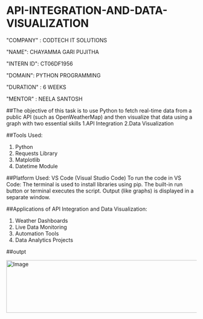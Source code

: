 # API-INTEGRATION-AND-DATA-VISUALIZATION

"COMPANY" : CODTECH IT SOLUTIONS

"NAME": CHAYAMMA GARI PUJITHA

"INTERN ID": CT06DF1956

"DOMAIN": PYTHON PROGRAMMING

"DURATION" : 6 WEEKS

"MENTOR" : NEELA SANTOSH

##The objective of this task is to use Python to fetch real-time data from a public API (such as OpenWeatherMap) and then visualize that data using a graph with two essential skills
        1.API Integration 
        2.Data Visualization
        
##Tools Used:
1. Python
2. Requests Library
3. Matplotlib
4. Datetime Module
   
##Platform Used:
 VS Code (Visual Studio Code)
 To run the code in VS Code:
The terminal is used to install libraries using pip.
The built-in run button or terminal executes the script.
Output (like graphs) is displayed in a separate window.
  
##Applications of API Integration and Data Visualization:        
  1. Weather Dashboards
  2. Live Data Monitoring
  3. Automation Tools  
  4. Data Analytics Projects     
        
 ##outpt

 <img width="842" height="139" alt="Image" src="https://github.com/user-attachments/assets/3281fac9-273c-4a10-8167-b4f915b27663" />
        
